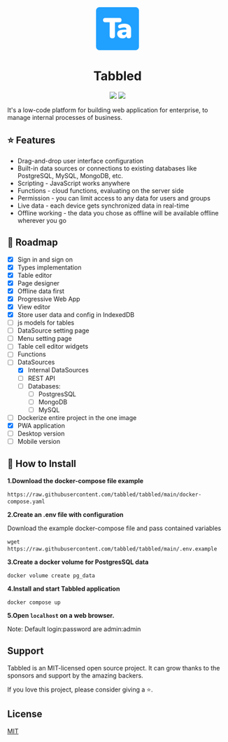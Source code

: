 <div align="center" width="100%">
    <img src="./public/icon.png" width="98" alt="" />
</div>
<h1 align="center">
  Tabbled
</h1>

<div align="center" width="100%">
<img src="https://img.shields.io/github/last-commit/tabbled/tabbled" /></a>
<a target="_blank" href="https://github.com/louislam/uptime-kuma"><img src="https://img.shields.io/github/stars/tabbled" /></a>
</div>

It's a low-code platform for building web application for enterprise, to manage internal processes of business.


## ⭐ Features

* Drag-and-drop user interface configuration
* Built-in data sources or connections to existing databases like PostgreSQL, MySQL, MongoDB, etc.
* Scripting - JavaScript works anywhere
* Functions - cloud functions, evaluating on the server side 
* Permission - you can limit access to any data for users and groups
* Live data - each device gets synchronized data in real-time
* Offline working - the data you chose as offline will be available offline wherever you go

## 🌿 Roadmap

- [x] Sign in and sign on
- [x] Types implementation
- [x] Table editor
- [x] Page designer
- [x] Offline data first
- [x] Progressive Web App
- [x] View editor
- [x] Store user data and config in IndexedDB
- [ ] js models for tables
- [ ] DataSource setting page
- [ ] Menu setting page
- [ ] Table cell editor widgets
- [ ] Functions
- [ ] DataSources 
  - [x] Internal DataSources
  - [ ] REST API
  - [ ] Databases:
    - [ ] PostgresSQL
    - [ ] MongoDB
    - [ ] MySQL
- [ ] Dockerize entire project in the one image
- [x] PWA application
- [ ] Desktop version
- [ ] Mobile version

## 🚀 How to Install

**1.Download the docker-compose file example**
```shell
https://raw.githubusercontent.com/tabbled/tabbled/main/docker-compose.yaml
```
**2.Create an .env file with configuration**

Download the example docker-compose file and pass contained variables
```shell
wget https://raw.githubusercontent.com/tabbled/tabbled/main/.env.example
```

**3.Create a docker volume for PostgresSQL data**

```shell
docker volume create pg_data
```

**4.Install and start Tabbled application**
```shell
docker compose up
```

**5.Open `localhost` on a web browser.**

Note: Default login:password are admin:admin

## 	Support

Tabbled is an MIT-licensed open source project. It can grow thanks to the sponsors and support by the amazing backers.

If you love this project, please consider giving a ⭐.

## License

[MIT](https://github.com/tabbled/tabbled/LICENSE)
